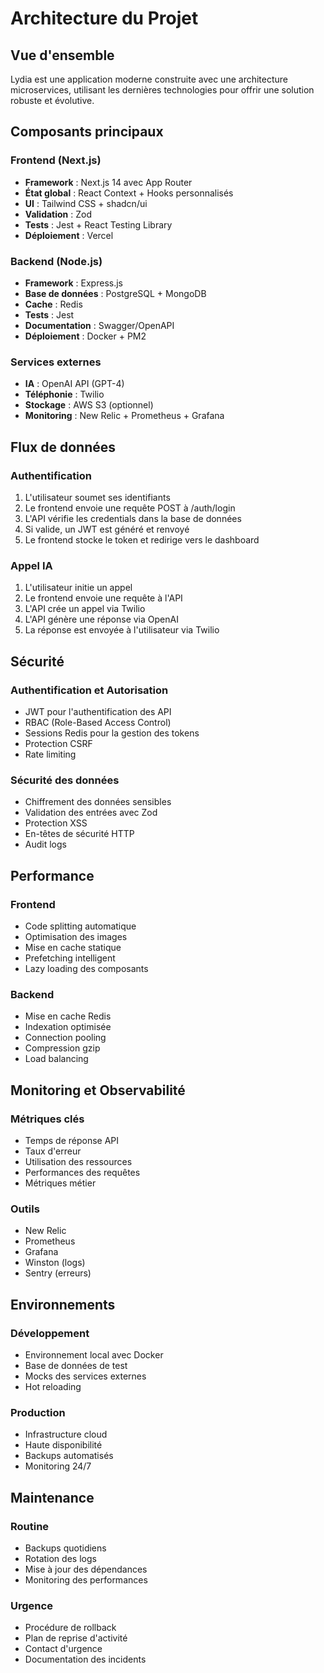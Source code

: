 # Architecture du Projet

## Vue d'ensemble

Lydia est une application moderne construite avec une architecture microservices, utilisant les dernières technologies pour offrir une solution robuste et évolutive.

## Composants principaux

### Frontend (Next.js)

- **Framework** : Next.js 14 avec App Router
- **État global** : React Context + Hooks personnalisés
- **UI** : Tailwind CSS + shadcn/ui
- **Validation** : Zod
- **Tests** : Jest + React Testing Library
- **Déploiement** : Vercel

### Backend (Node.js)

- **Framework** : Express.js
- **Base de données** : PostgreSQL + MongoDB
- **Cache** : Redis
- **Tests** : Jest
- **Documentation** : Swagger/OpenAPI
- **Déploiement** : Docker + PM2

### Services externes

- **IA** : OpenAI API (GPT-4)
- **Téléphonie** : Twilio
- **Stockage** : AWS S3 (optionnel)
- **Monitoring** : New Relic + Prometheus + Grafana

## Flux de données

### Authentification

1. L'utilisateur soumet ses identifiants
2. Le frontend envoie une requête POST à /auth/login
3. L'API vérifie les credentials dans la base de données
4. Si valide, un JWT est généré et renvoyé
5. Le frontend stocke le token et redirige vers le dashboard

### Appel IA

1. L'utilisateur initie un appel
2. Le frontend envoie une requête à l'API
3. L'API crée un appel via Twilio
4. L'API génère une réponse via OpenAI
5. La réponse est envoyée à l'utilisateur via Twilio

## Sécurité

### Authentification et Autorisation

- JWT pour l'authentification des API
- RBAC (Role-Based Access Control)
- Sessions Redis pour la gestion des tokens
- Protection CSRF
- Rate limiting

### Sécurité des données

- Chiffrement des données sensibles
- Validation des entrées avec Zod
- Protection XSS
- En-têtes de sécurité HTTP
- Audit logs

## Performance

### Frontend

- Code splitting automatique
- Optimisation des images
- Mise en cache statique
- Prefetching intelligent
- Lazy loading des composants

### Backend

- Mise en cache Redis
- Indexation optimisée
- Connection pooling
- Compression gzip
- Load balancing

## Monitoring et Observabilité

### Métriques clés

- Temps de réponse API
- Taux d'erreur
- Utilisation des ressources
- Performances des requêtes
- Métriques métier

### Outils

- New Relic
- Prometheus
- Grafana
- Winston (logs)
- Sentry (erreurs)

## Environnements

### Développement

- Environnement local avec Docker
- Base de données de test
- Mocks des services externes
- Hot reloading

### Production

- Infrastructure cloud
- Haute disponibilité
- Backups automatisés
- Monitoring 24/7

## Maintenance

### Routine

- Backups quotidiens
- Rotation des logs
- Mise à jour des dépendances
- Monitoring des performances

### Urgence

- Procédure de rollback
- Plan de reprise d'activité
- Contact d'urgence
- Documentation des incidents 